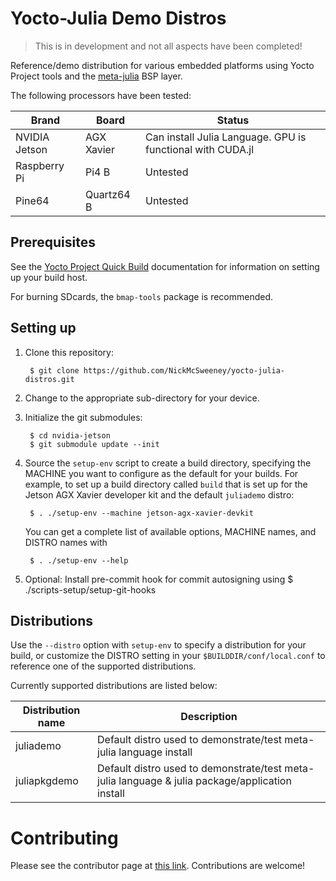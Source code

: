 # Yocto-Julia Demo Distros

> This is in development and not all aspects have been completed!

Reference/demo distribution for various embedded platforms
using Yocto Project tools and the [meta-julia](https://github.com/NickMcSweeney/meta-julia) BSP layer.

The following processors have been tested:

| Brand           | Board         | Status                                         |
| --------------------- | ---------------|---------------------------------------------------- |
| NVIDIA Jetson                  | AGX Xavier         | Can install Julia Language. GPU is functional with CUDA.jl          |
| Raspberry Pi            | Pi4 B         | Untested             |
| Pine64  | Quartz64 B         | Untested        |

## Prerequisites

See the [Yocto Project Quick Build](https://docs.yoctoproject.org/brief-yoctoprojectqs/index.html)
documentation for information on setting up your build host.

For burning SDcards, the `bmap-tools` package is recommended.

## Setting up

1. Clone this repository:

        $ git clone https://github.com/NickMcSweeney/yocto-julia-distros.git

2. Change to the appropriate sub-directory for your device.

3. Initialize the git submodules:

        $ cd nvidia-jetson
        $ git submodule update --init

4. Source the `setup-env` script to create a build directory,
   specifying the MACHINE you want to configure as the default
   for your builds. For example, to set up a build directory
   called `build` that is set up for the Jetson AGX Xavier
   developer kit and the default `juliademo` distro:

        $ . ./setup-env --machine jetson-agx-xavier-devkit

   You can get a complete list of available options, MACHINE
   names, and DISTRO names with

        $ . ./setup-env --help

5. Optional: Install pre-commit hook for commit autosigning using
        $ ./scripts-setup/setup-git-hooks

## Distributions

Use the `--distro` option with `setup-env` to specify a distribution for your build,
or customize the DISTRO setting in your `$BUILDDIR/conf/local.conf` to reference one
of the supported distributions.

Currently supported distributions are listed below:


| Distribution name | Description                                                   |
| ----------------- | ------------------------------------------------------------- |
| juliademo         | Default distro used to demonstrate/test meta-julia language install   |
| juliapkgdemo         | Default distro used to demonstrate/test meta-julia language & julia package/application install   |


# Contributing

Please see the contributor page at [this link](https://github.com/NickMcSweeney/meta-julia/blob/master/CONTRIBUTING.md).
Contributions are welcome!
